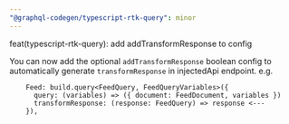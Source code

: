 ```yaml
---
"@graphql-codegen/typescript-rtk-query": minor
---
```


feat(typescript-rtk-query): add addTransformResponse to config

You can now add the optional `addTransformResponse` boolean config to automatically generate `transformResponse` in injectedApi endpoint. e.g.

```
    Feed: build.query<FeedQuery, FeedQueryVariables>({
      query: (variables) => ({ document: FeedDocument, variables })
      transformResponse: (response: FeedQuery) => response <---
    }),
```
